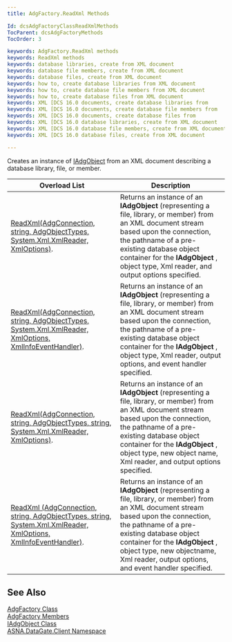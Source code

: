 ```yaml
---
title: AdgFactory.ReadXml Methods

Id: dcsAdgFactoryClassReadXmlMethods
TocParent: dcsAdgFactoryMethods
TocOrder: 3

keywords: AdgFactory.ReadXml methods
keywords: ReadXml methods
keywords: database libraries, create from XML document
keywords: database file members, create from XML document
keywords: database files, create from XML document
keywords: how to, create database libraries from XML document
keywords: how to, create database file members from XML document
keywords: how to, create database files from XML document
keywords: XML [DCS 16.0 documents, create database libraries from
keywords: XML [DCS 16.0 documents, create database file members from
keywords: XML [DCS 16.0 documents, create database files from
keywords: XML [DCS 16.0 database libraries, create from XML document
keywords: XML [DCS 16.0 database file members, create from XML document
keywords: XML [DCS 16.0 database files, create from XML document

---
```


Creates an instance of [IAdgObject](iadg-object-class.html) from an XML document describing a database library, file, or member.
<br />



| Overload List | Description |
| ---- | ---- |
| [ReadXml(AdgConnection, string, AdgObjectTypes, System.Xml.XmlReader, XmlOptions)](adg-factory-class-read-xml-method1.html). | Returns an instance of an **IAdgObject** (representing a file, library, or member) from an XML document stream based upon the connection, the pathname of a pre-existing database object container for the **IAdgObject** , object type, Xml reader, and output options specified. |
| [ReadXml(AdgConnection, string, AdgObjectTypes, System.Xml.XmlReader, XmlOptions, XmlInfoEventHandler)](adg-factory-class-read-xml-method2.html). | Returns an instance of an **IAdgObject** (representing a file, library, or member) from an XML document stream based upon the connection, the pathname of a pre-existing database object container for the **IAdgObject** , object type, Xml reader, output options, and event handler specified. |
| [ReadXml(AdgConnection, string, AdgObjectTypes, string, System.Xml.XmlReader, XmlOptions)](adg-factory-class-read-xml-method3.html). | Returns an instance of an **IAdgObject** (representing a file, library, or member) from an XML document stream based upon the connection, the pathname of a pre-existing database object container for the **IAdgObject** , object type, new object name, Xml reader, and output options specified. |
| [ReadXml (AdgConnection, string, AdgObjectTypes, string, System.Xml.XmlReader, XmlOptions, XmlInfoEventHandler)](adg-factory-class-read-xml-method4.html). | Returns an instance of an **IAdgObject** (representing a file, library, or member) from an XML document stream based upon the connection, the pathname of a pre-existing database object container for the **IAdgObject** , object type, new objectname, Xml reader, output options, and event handler specified. |



## See Also


[AdgFactory Class](adg-factory-class.html)
      <br />
[AdgFactory Members](adg-factory-members.html)
      <br />
[IAdgObject Class](iadg-object-class.html)
      <br />
[ASNA.DataGate.Client Namespace](datagate-client-namespace.html)

